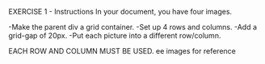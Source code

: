 EXERCISE 1 - Instructions
In your document, you have four images. 

-Make the parent div a grid container. 
-Set up 4 rows and columns. 
-Add a grid-gap of 20px.
-Put each picture into a different row/column.

EACH ROW AND COLUMN MUST BE USED.
ee images for reference 
